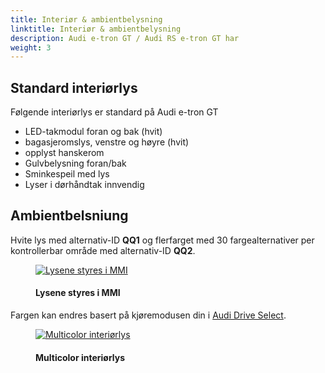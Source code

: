 ```yaml
---
title: Interiør & ambientbelysning
linktitle: Interiør & ambientbelysning
description: Audi e-tron GT / Audi RS e-tron GT har 
weight: 3
---
```

<!-- markdownlint-disable MD033 -->
## Standard interiørlys

Følgende interiørlys er standard på Audi e-tron GT

- LED-takmodul foran og bak (hvit)
- bagasjeromslys, venstre og høyre (hvit)
- opplyst hanskerom
- Gulvbelysning foran/bak
- Sminkespeil med lys
- Lyser i dørhåndtak innvendig

## Ambientbelsniung

Hvite lys med alternativ-ID **QQ1** og flerfarget med 30 fargealternativer per kontrollerbar
område med alternativ-ID **QQ2**.

<figure>
    <a href="https://media.electrichasgoneaudi.net/multimedia/models/e-tron-gt/interior/lights/ambientlight_control.jpg">
        <img src="https://media.electrichasgoneaudi.net/multimedia/models/e-tron-gt/interior/lights/ambientlight_controls.jpg"
        alt="Lysene styres i MMI" title="Lysene styres i MMI">
    </a>
    <figcaption><h4>Lysene styres i MMI</h4></figcaption>
</figure>

Fargen kan endres basert på kjøremodusen din i [Audi Drive Select](/models/e-tron-gt/technology/audidriveselect/).

<figure>
    <a href="https://media.electrichasgoneaudi.net/multimedia/models/e-tron-gt/interior/lights/ambientlight_1.jpg">
        <img src="https://media.electrichasgoneaudi.net/multimedia/models/e-tron-gt/interior/lights/ambientlight_1s.jpg"
        alt="Multicolor interiørlys" title="Multicolor interiørlys">
    </a>
    <figcaption><h4>Multicolor interiørlys</h4></figcaption>
</figure>
